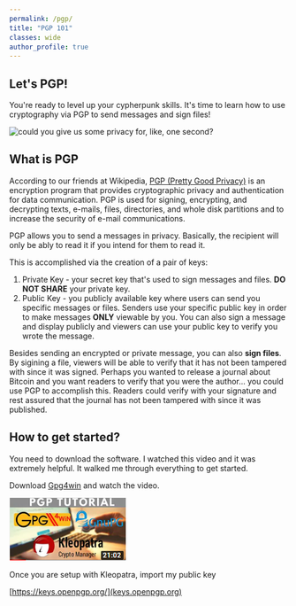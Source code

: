 ```yaml
---
permalink: /pgp/
title: "PGP 101"
classes: wide
author_profile: true
---
```


## Let's PGP!
You're ready to level up your cypherpunk skills. It's time to learn how to use cryptography via PGP to send messages and sign files!

![could you give us some privacy for, like, one second?](https://media0.giphy.com/media/3otPoyXM2G9VRgROnK/giphy.gif?cid=ecf05e477d673bb37b8a248e46d14c623ee60f3220b4d493&rid=giphy.gif)


## What is PGP

According to our friends at Wikipedia, [PGP (Pretty Good Privacy)](https://en.wikipedia.org/wiki/Pretty_Good_Privacy) is an encryption program that provides cryptographic privacy and authentication for data communication. PGP is used for signing, encrypting, and decrypting texts, e-mails, files, directories, and whole disk partitions and to increase the security of e-mail communications. 

PGP allows you to send a messages in privacy. Basically, the recipient will only be ably to read it if  you intend for them to read it.

This is accomplished via the creation of a pair of keys:

1. Private Key - your secret key that's used to sign messages and files. **DO NOT SHARE** your private key. 
2. Public Key - you publicly available key where users can send you specific messages or files. Senders use your specific public key in order to make messages **ONLY** viewable by you. You can also sign a message and display publicly and viewers can use your public key to verify you wrote the message.

Besides sending an encrypted or private message, you can also **sign files**. By sigining a file, viewers will be able to verify that it has not been tampered with since it was signed. Perhaps you wanted to release a journal about Bitcoin and you want readers to verify that you were the author... you could use PGP to accomplish this. Readers could verify with your signature and rest assured that the journal has not been tampered with since it was published. 

## How to get started?
You need to download the software. I watched this video and it was extremely helpful. It walked me through everything to get started.


Download [Gpg4win](https://www.gpg4win.org/index.html) and watch the video.

[![](/assets/images/pages-art/pgp1.png)](https://youtu.be/CEADq-B8KtI)

Once you are setup with Kleopatra, import my public key


[https://keys.openpgp.org/](keys.openpgp.org)